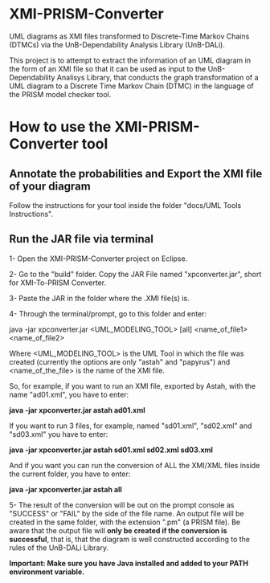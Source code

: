# XMI-PRISM-Converter
UML diagrams as XMI files transformed to Discrete-Time Markov Chains (DTMCs) via the UnB-Dependability Analysis Library (UnB-DALi).

This project is to attempt to extract the information of an UML diagram in the form of an XMI file so that it can be used as input to the UnB-Dependability Analisys Library, that conducts the graph transformation of a UML diagram to a Discrete Time Markov Chain (DTMC) in the language of the PRISM model checker tool.

# How to use the XMI-PRISM-Converter tool

## Annotate the probabilities and Export the XMI file of your diagram

Follow the instructions for your tool inside the folder "docs/UML Tools Instructions".


## Run the JAR file via terminal

1- Open the XMI-PRISM-Converter project on Eclipse.

2- Go to the "build" folder. Copy the JAR File named "xpconverter.jar", short for XMI-To-PRISM Converter.

3- Paste the JAR in the folder where the .XMI file(s) is.

4- Through the terminal/prompt, go to this folder and enter:

java -jar xpconverter.jar <UML_MODELING_TOOL> [all] <name_of_file1> <name_of_file2>

Where <UML_MODELING_TOOL> is the UML Tool in which the file was created (currently the options are only "astah" and "papyrus") and <name_of_the_file> is the name of the XMI file.

So, for example, if you want to run an XMI file, exported by Astah, with the name "ad01.xml", you have to enter:

**java -jar xpconverter.jar astah ad01.xml**

If you want to run 3 files, for example, named "sd01.xml", "sd02.xml" and "sd03.xml" you have to enter:

**java -jar xpconverter.jar astah sd01.xml sd02.xml sd03.xml**

And if you want you can run the conversion of ALL the XMI/XML files inside the current folder, you have to enter:

**java -jar xpconverter.jar astah all**

5- The result of the conversion will be out on the prompt console as "SUCCESS" or "FAIL" by the side of the file name. An output file will be created in the same folder, with the extension ".pm" (a PRISM file). Be aware that the output file will **only be created if the conversion is successful**, that is, that the diagram is well constructed according to the rules of the UnB-DALi Library.

**Important: Make sure you have Java installed and added to your PATH environment variable.**
